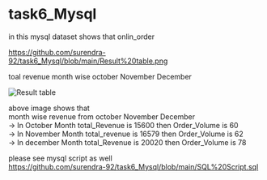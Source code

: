 # task6_Mysql 

in this mysql dataset shows that onlin_order

https://github.com/surendra-92/task6_Mysql/blob/main/Result%20table.png 

toal revenue month wise  october November December

![Result table](https://github.com/user-attachments/assets/06104a74-628c-4e4b-9866-92f2da0a3fa2)

above image shows that  <br>
month wise revenue from october November December <br>
-> In October Month total_Revenue is 15600 then Order_Volume is 60 <br>
-> In November Month total_revenue is 16579 then Order_Volume is 62 <br>
-> In december Month total_Revenue is 20020 then Order_Volume is 78 <br>

please see mysql script as well <br>
https://github.com/surendra-92/task6_Mysql/blob/main/SQL%20Script.sql 
<br>





